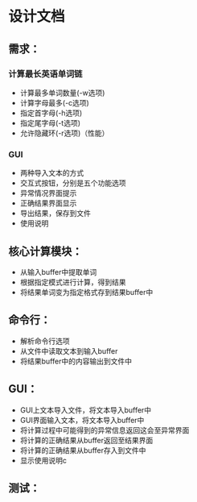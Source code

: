 # 设计文档

## 需求：

### 计算最长英语单词链

- 计算最多单词数量(-w选项)
- 计算字母最多(-c选项)
- 指定首字母(-h选项)
- 指定尾字母(-t选项)
- 允许隐藏环(-r选项)（性能）

### GUI

- 两种导入文本的方式
- 交互式按钮，分别是五个功能选项
- 异常情况界面提示
- 正确结果界面显示
- 导出结果，保存到文件
- 使用说明

## 核心计算模块：

- 从输入buffer中提取单词
- 根据指定模式进行计算，得到结果
- 将结果单词变为指定格式存到结果buffer中

## 命令行：

- 解析命令行选项
- 从文件中读取文本到输入buffer
- 将结果buffer中的内容输出到文件中

## GUI：

- GUI上文本导入文件，将文本导入buffer中
- GUI界面输入文本，将文本导入buffer中
- 将计算过程中可能得到的异常信息返回这会至异常界面
- 将计算的正确结果从buffer返回至结果界面
- 将计算的正确结果从buffer存入到文件中
- 显示使用说明c

## 测试：